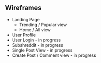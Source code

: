 ## Wireframes
* Landing Page  
  * Trending / Popular view
  * Home / All view
* User Profile
* User Login - in progress
* Subshreddit - in progress
* Single Post View - in progress
* Create Post / Comment view - in progress
